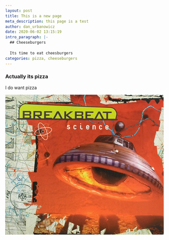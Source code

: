 ```yaml
---
layout: post
title: This is a new page
meta_description: this page is a test
author: dan_urbanowicz
date: 2020-06-02 13:15:19
intro_paragraph: |-
  ## Cheeseburgers

  Its time to eat cheesburgers
categories: pizza, cheeseburgers
---
```

### Actually its pizza

I do want pizza



![](/assets/img/uploads/r-90237-1167351253.jpeg.jpg)